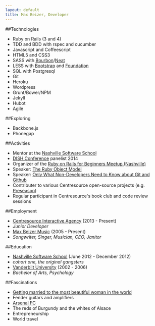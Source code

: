 ```yaml
---
layout: default
title: Max Beizer, Developer
---
```


##Technologies
* Ruby on Rails (3 and 4)
* TDD and BDD with rspec and cucumber
* Javascript and Coffeescript
* HTML5 and CSS3
* SASS with [Bourbon](http://bourbon.io)/[Neat](http://neat.bourbon.io)
* LESS with [Bootstrap](http://getbootstrap.com) and [Foundation](http://foundation.zurb.com)
* SQL with Postgresql
* Git
* Heroku
* Wordpress
* Grunt/Bower/NPM
* Jekyll
* Hubot
* Agile

##Exploring
* Backbone.js
* Phonegap

##Activities
* Mentor at the [Nashville Software School](http://www.nashvillesoftwareschool.com)
* [DISH Conference](http://www.dishconference.com/) panelist 2014
* Organizer of the [Ruby on Rails for Beginners Meetup (Nashville)](http://www.meetup.com/nashvillerails-beginners/)
* Speaker: [The Ruby Object Model](http://www.slideshare.net/mbeizer/ruby-object-model-23413809)
* Speaker: [Only What Non-Developers Need to Know about Git and Github](http://www.slideshare.net/mbeizer/git-and-github-31529718)
* Contributer to various Centresource open-source projects (e.g. [Preseason](https://github.com/centresource/preseason))
* Regular participant in Centresource's book club and code review sessions

##Employment
*   [Centresource Interactive Agency](http://www.centresource.com) (2013 - Present)
  * *Junior Developer*
*  [Max Beizer Music](http://www.maxbeizer.com) (2005 - Present)
  * *Songwriter, Singer, Musician, CEO, Janitor*

##Education
*  [Nashville Software School](http://www.nashvillesoftwareschool.com) (June 2012 - December 2012)
  * *cohort one, the original gangsters*
*  [Vanderbilt University](http://www.vanderbilt.edu) (2002 - 2006)
  * *Bachelor of Arts, Psychology*

##Fascinations
* [Getting married to the most beautiful woman in the world](http://tamaraandmax.com)
* Fender guitars and amplifiers
* [Arsenal FC](http://www.arsenal.com)
* The reds of Burgundy and the whites of Alsace
* Entrepreneurship
* World travel
